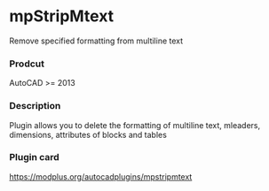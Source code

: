# mpStripMtext
Remove specified formatting from multiline text
### Prodcut ###
AutoCAD >= 2013
### Description ###
Plugin allows you to delete the formatting of multiline text, mleaders, dimensions, attributes of blocks and tables
### Plugin card ###
https://modplus.org/autocadplugins/mpstripmtext
